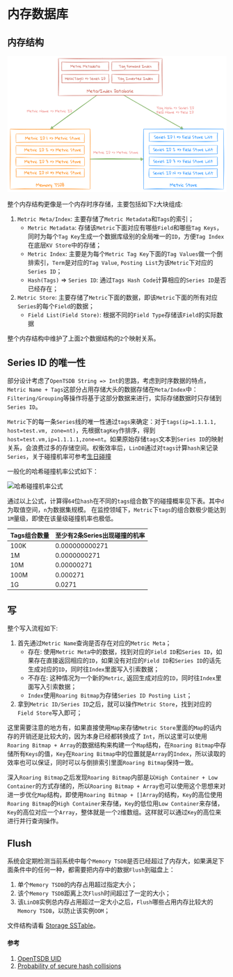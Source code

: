 # 内存数据库

## 内存结构

![memory overview](../../assets/images/design/memory_database.png)

整个内存结构更像是一个内存时序存储，主要包括如下`2`大块组成:
1. `Metric Meta/Index`: 主要存储了`Metric Metadata`和`Tags`的索引；
   * `Metric Metadata`: 存储该`Metric`下面对应有哪些`Field`和哪些`Tag Keys`，同时为每个`Tag Key`生成一个数据库级别的全局唯一的`ID`，方便`Tag Index`在底层`KV Store`中的存储；
   * `Metric Index`: 主要是为每个`Metric Tag Key`下面的`Tag Values`做一个倒排索引，`Term`是对应的`Tag Value`, `Posting List`为该`Metric`下对应的`Series ID`；
   * `Hash(Tags)` => `Series ID`: 通过`Tags Hash Code`计算相应的`Series ID`是否已经存在；
2. `Metric Store`: 主要存储了`Metric`下面的数据，即该`Metric`下面的所有对应`Series`的每个`Field`的数据；
   * `Field List(Field Store)`: 根据不同的`Field Type`存储该`Field`的实际数据

整个内存结构中维护了上面`2`个数据结构的`2`个映射关系。

## Series ID 的唯一性

部分设计考虑了`OpenTSDB String => Int`的思路，考虑到时序数据的特点，`Metric Name + Tags`这部分占用存储大头的数据存储在`Meta/Index`中：`Filtering/Grouping`等操作将基于这部分数据来进行，实际存储数据时只存储到`Series ID`。

`Metric`下的每一条`Series`线的唯一性通过`tags`来确定：对于`tags(ip=1.1.1.1, host=test.vm, zone=nt)`，先根据`tagKey`作排序，得到`host=test.vm,ip=1.1.1.1,zone=nt`。如果原始存储`tags`文本到`Series ID`的映射关系，会浪费过多的存储空间。权衡效率后，`LinDB`通过对`tags`计算`hash`来记录`Series`，关于碰撞机率可参考[生日碰撞](https://www.johndcook.com/blog/2017/01/10/probability-of-secure-hash-collisions/)


一般化的哈希碰撞机率公式如下：

![哈希碰撞机率公式](https://www.wangbase.com/blogimg/asset/201809/bg2018090508.png)

通过以上公式，计算得`64`位`hash`在不同的`tags`组合数下的碰撞概率见下表。其中`d`为取值空间，`n`为数据集规模。
在监控领域下，`Metric`下`tags`的组合数极少能达到`1M`量级，即使在该量级碰撞机率也极低。

|  Tags组合数量  | 至少有2条Series出现碰撞的机率 |
|  ----  | ----  |
| 100K  | 0.000000000271 |
| 1M  | 0.0000000271 |
| 10M  | 0.00000271 |
| 100M  | 0.000271 |
| 1G  | 0.0271 |


## 写

整个写入流程如下:
1. 首先通过`Metric Name`查询是否存在对应的`Metric Meta`；
   * 存在: 使用`Metric Meta`中的数据，找到对应的`Field ID`和`Series ID`，如果存在直接返回相应的`ID`，如果没有对应的`Field ID`和`Series ID`的话先生成对应的`ID`，同时往`Index`里面写入引索数据；
   * 不存在: 这种情况为一个新的`Metric`, 返回生成对应的`ID`，同时往`Index`里面写入引索数据；
   * `Index`使用`Roaring Bitmap`为存储`Series ID Posting List`；
2. 拿到`Metric ID/Series ID`之后，就可以操作`Metric Store`，找到对应的`Field Store`写入即可；

这里需要注意的地方有，如果直接使用`Map`来存储`Metric Store`里面的`Map`的话内存的开销还是比较大的，因为本身已经都转换成了 `Int`，所以这里可以使用`Roaring Bitmap + Array`的数据结构来构建一个`Map`结构，在`Roaring Bitmap`中存储所有`Keys`的值，`Key`在`Roaring Bitmap`中的位置就是`Array`的`Index`，所以读取的效率也可以保证，同时可以与倒排索引里面`Roaring Bitmap`保持一致。

深入`Roaring Bitmap`之后发现`Roaring Bitmap`内部是以`High Container + Low Container`的方式存储的，所以`Roaring Bitmap + Array`也可以使用这个思想来对进一步优化`Map`结构，即使用`Roaring Bitmap + []Array`的结构，`Key`的高位使用`Roaring Bitmap`的`High Container`来存储，`Key`的低位用`Low Container`来存储，`Key`的高位对应一个`Array`，整体就是一个`2`维数组。这样就可以通过`Key`的高位来进行并行查询操作。

## Flush

系统会定期检测当前系统中每个`Memory TSDB`是否已经超过了内存大，如果满足下面条件中的任何一种，都需要把内存中的数据`Flush`到磁盘上：
1. 单个`Memory TSDB`的内存占用超过指定大小；
2. 该个`Memory TSDB`距离上次`Flush`时间超过了一定的大小；
3. 该`LinDB`实例总内存占用超过一定大小之后，`Flush`哪些占用内存比较大的`Memory TSDB`，以防止该实例`OOM`；

文件结构请看 [Storage SSTable](./storage.md#sstable-layout)。

#### 参考
1. [OpenTSDB UID](http://opentsdb.net/docs/build/html/user_guide/uids.html)
2. [Probability of secure hash collisions](https://www.johndcook.com/blog/2017/01/10/probability-of-secure-hash-collisions/)
